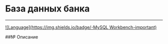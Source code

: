 # База данных банка 
---
[![Language](https://img.shields.io/badge/-MySQL Workbench-important)](https://img.shields.io/badge/MySQL-005C84?style=for-the-badge&logo=mysql&logoColor=white)

##№ Описание
